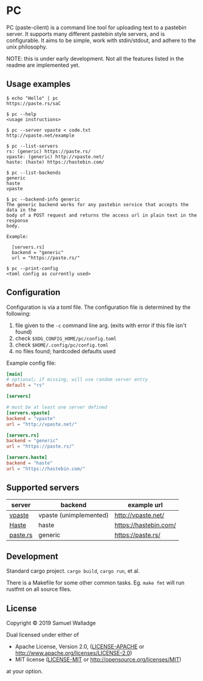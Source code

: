 # PC

PC (paste-client) is a command line tool for uploading text to a pastebin
server. It supports many different pastebin style servers, and is configurable.
It aims to be simple, work with stdin/stdout, and adhere to the unix
philosophy.

NOTE: this is under early development. Not all the features listed in the
readme are implemented yet.


## Usage examples

```
$ echo "Hello" | pc
https://paste.rs/saC

$ pc --help
<usage instructions>

$ pc --server vpaste < code.txt
http://vpaste.net/example

$ pc --list-servers
rs: (generic) https://paste.rs/
vpaste: (generic) http://vpaste.net/
haste: (haste) https://hastebin.com/

$ pc --list-backends
generic
haste
vpaste

$ pc --backend-info generic
The generic backend works for any pastebin service that accepts the data in the
body of a POST request and returns the access url in plain text in the response
body.

Example:

  [servers.rs]
  backend = "generic"
  url = "https://paste.rs/"

$ pc --print-config
<toml config as currently used>
```


## Configuration

Configuration is via a toml file. The configuration file is determined by the
following:

1. file given to the `-c` command line arg. (exits with error if this file
   isn't found)
2. check `$XDG_CONFIG_HOME/pc/config.toml`
3. check `$HOME/.config/pc/config.toml`
5. no files found; hardcoded defaults used


Example config file:

```toml
[main]
# optional; if missing, will use random server entry
default = "rs"

[servers]

# must be at least one server defined
[servers.vpaste]
backend = "vpaste"
url = "http://vpaste.net/"

[servers.rs]
backend = "generic"
url = "https://paste.rs/"

[servers.haste]
backend = "haste"
url = "https://hastebin.com/"
```

## Supported servers

| server                                              | backend                | example url           |
| ------                                              | -------                | ---------------       |
| [vpaste](http://pileus.org/tools/vpaste)            | vpaste (unimplemented) | http://vpaste.net/    |
| [Haste](https://github.com/seejohnrun/haste-server) | haste                  | https://hastebin.com/ |
| [paste.rs](https://paste.rs/web)                    | generic                | https://paste.rs/     |


## Development

Standard cargo project. `cargo build`, `cargo run`, et al.

There is a Makefile for some other common tasks. Eg. `make fmt` will run
rustfmt on all source files.


## License

Copyright © 2019 Samuel Walladge

Dual licensed under either of

* Apache License, Version 2.0, ([LICENSE-APACHE](LICENSE-APACHE) or http://www.apache.org/licenses/LICENSE-2.0)
* MIT license ([LICENSE-MIT](LICENSE-MIT) or http://opensource.org/licenses/MIT)

at your option.
